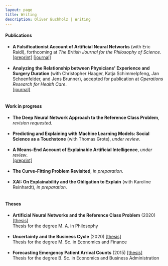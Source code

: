 ```yaml
---
layout: page
title: Writing
description: Oliver Buchholz | Writing
---
```


<h4>Publications</h4>

<ul>
<li><b>A Falsificationist Account of Artificial Neural Networks</b> (with Eric Raidl), forthcoming at <i>The British Journal for the Philosophy of Science</i>.<br><a href= "https://arxiv.org/abs/2205.01421" target= "_blank">[preprint]</a> <a href= "https://doi.org/10.1086/721797" target= "_blank">[journal]</a><br><br>
</li>
 
<li><b>Analyzing the Relationship between Physicians' Experience and Surgery Duration</b> (with Christopher Haager, Katja Schimmelpfeng, Jan Schoenfelder, and Jens Brunner), accepted for publication at <i>Operations Research for Health Care</i>.<br><a href= "https://doi.org/10.1016/j.orhc.2022.100377" target= "_blank">[journal]</a><br><br>
</li>
</ul>

<h4>Work in progress</h4>

<ul>
<li><b>The Deep Neural Network Approach to the Reference Class Problem</b>, <i>revision requested</i>.<br><br>
</li>
 
<li><b>Predicting and Explaining with Machine Learning Models: Social Science as a Touchstone</b> (with Thomas Grote), <i>under review</i>.<br><br>
</li>
 
<li><b>A Means-End Account of Explainable Artificial Intelligence</b>, <i>under review</i>.<br><a href= "https://arxiv.org/abs/2208.04638" target= "_blank">[preprint]</a><br><br>
</li>
 
<li><b>The Curve-Fitting Problem Revisited</b>, <i>in preparation</i>.<br><br>
</li>
 
<li><b>XAI: On Explainability and the Obligation to Explain</b> (with Karoline Reinhardt), <i>in preparation</i>.<br><br>
</li>
</ul>

<h4>Theses</h4>

<ul>
<li><b>Artificial Neural Networks and the Reference Class Problem</b> (2020) <a href= "papers/MA_Philo.pdf" target= "_blank">[thesis]</a><br> 
 Thesis for the degree M. A. in Philosophy<br><br>
 </li>


<li><b>Uncertainty and the Business Cycle</b> (2020) <a href= "papers/MA_Econ.pdf" target= "_blank">[thesis]</a><br> 
 Thesis for the degree M. Sc. in Economics and Finance<br><br>
 </li>

<li><b>Forecasting Emergency Patient Arrival Counts</b> (2015) <a href= "papers/BA.pdf" target= "_blank">[thesis]</a><br> 
 Thesis for the degree B. Sc. in Economics and Business Administration<br><br>
 </li>
 </ul>
